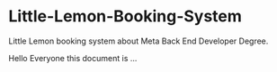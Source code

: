 # Little-Lemon-Booking-System
Little Lemon booking system about Meta Back End Developer Degree.

Hello Everyone this document is ...